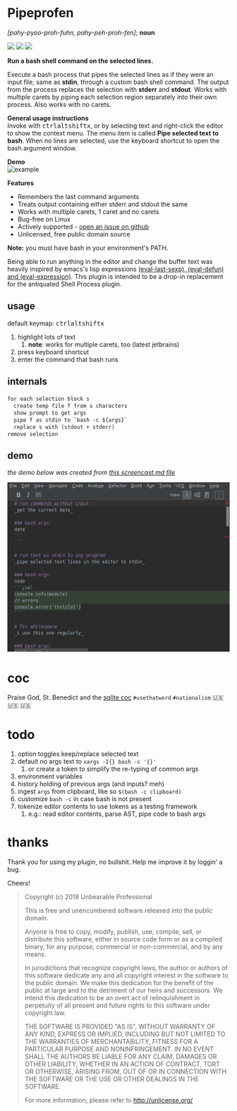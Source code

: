 # Pipeprofen
_[pahy-pyoo-proh-fuhn, pahy-peh-proh-fen]_; **noun**

[![](https://img.shields.io/jetbrains/plugin/v/11257-pipeprofen.svg)](https://plugins.jetbrains.com/plugin/11257-pipeprofen)
[![](https://img.shields.io/jetbrains/plugin/d/11257-pipeprofen.svg)](https://plugins.jetbrains.com/plugin/11257-pipeprofen)
![](https://img.shields.io/github/issues-raw/profbear/pipeprofen/.svg)


**Run a bash shell command on the selected lines.**

Execute a bash process that pipes the selected lines as if 
they were an input file, same as **stdin**, through a 
custom bash shell command. The output from the process 
replaces the selection with **stderr** and **stdout**. 
Works with multiple carets by piping each selection region 
separately into their own process. Also works with no 
carets.

**General usage instructions**  
Invoke with 
<kbd>ctrl</kbd><kbd>alt</kbd><kbd>shift</kbd><kbd>x</kbd>, 
or by selecting text and right-click the editor to show the 
context menu. The menu item is called **Pipe selected text 
to bash**. When no lines are selected, use the keyboard 
shortcut to open the bash argument window.

**Demo**  
![example](https://i.imgur.com/yajQkJf.gif)

**Features**

*   Remembers the last command arguments
*   Treats output containing either stderr and stdout the same
*   Works with multiple carets, 1 caret and no carets
*   Bug-free on Linux
*   Actively supported - [open an issue on github](https://github.com/profbear/pipeprofen/issues)
*   Unlicensed, free public domain source

**Note:** you must have bash in your environment's PATH.

Being able to run anything in the editor and change the 
buffer text was heavily inspired by emacs's lisp 
expressions 
[(eval-last-sexp), (eval-defun) and (eval-expression)](https://www.gnu.org/software/emacs/manual/html_node/emacs/Lisp-Eval.html#Lisp-Eval).
This plugin is intended to be a drop-in replacement for
the antiquated Shell Process plugin.

## usage
default keymap: <kbd>ctrl</kbd><kbd>alt</kbd><kbd>shift</kbd><kbd>x</kbd>

1. highlight lots of text
    1. **note**: works for multiple carets, too (latest jetbrains)
1. press keyboard shortcut
1. enter the command that bash runs

## internals
    for each selection block s
      create temp file f from s characters
      show prompt to get args
      pipe f as stdin to `bash -c ${args}`
      replace s with (stdout + stderr)
    remove selection

## demo
_the demo below was created from [this screencast.md file](/screencast.md)_

![nice](screencast-pipeprofen.gif)

# coc
Praise God, St. Benedict and the
[sqlite coc](/CODE_OF_CONDUCT.md)
`#usethatword` `#nationalism` :us: :us: :us:

# todo
1. option toggles keep/replace selected text
1. default no args text to `xargs -I{} bash -c '{}'`
    1. or create a token to simplify the re-typing of common args
1. environment variables
1. history holding of previous args (and inputs? meh)
1. ingest `args` from clipboard, like so `$(bash -c clipboard)`
1. customize `bash -c` in case bash is not present
1. tokenize editor contents to use tokens as a testing framework
    1. e.g.: read editor contents, parse AST, pipe code to bash args

# thanks
Thank you for using my plugin, no bullshit.
Help me improve it by loggin' a bug.

Cheers!

> Copyright (c) 2018 Unbearable Professional
> 
> This is free and unencumbered software released into the public domain.
> 
> Anyone is free to copy, modify, publish, use, compile, sell, or
> distribute this software, either in source code form or as a compiled
> binary, for any purpose, commercial or non-commercial, and by any
> means.
> 
> In jurisdictions that recognize copyright laws, the author or authors
> of this software dedicate any and all copyright interest in the
> software to the public domain. We make this dedication for the benefit
> of the public at large and to the detriment of our heirs and
> successors. We intend this dedication to be an overt act of
> relinquishment in perpetuity of all present and future rights to this
> software under copyright law.
> 
> THE SOFTWARE IS PROVIDED "AS IS", WITHOUT WARRANTY OF ANY KIND,
> EXPRESS OR IMPLIED, INCLUDING BUT NOT LIMITED TO THE WARRANTIES OF
> MERCHANTABILITY, FITNESS FOR A PARTICULAR PURPOSE AND NONINFRINGEMENT.
> IN NO EVENT SHALL THE AUTHORS BE LIABLE FOR ANY CLAIM, DAMAGES OR
> OTHER LIABILITY, WHETHER IN AN ACTION OF CONTRACT, TORT OR OTHERWISE,
> ARISING FROM, OUT OF OR IN CONNECTION WITH THE SOFTWARE OR THE USE OR
> OTHER DEALINGS IN THE SOFTWARE.
> 
> For more information, please refer to http://unlicense.org/
